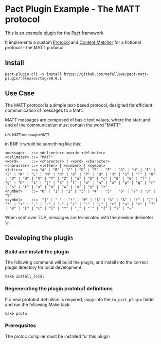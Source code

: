 # Pact Plugin Example - The MATT protocol

This is an example [plugin](https://github.com/pact-foundation/pact-plugins) for the [Pact](http://docs.pact.io) framework.

It implements a custom [Protocol](https://github.com/pact-foundation/pact-plugins/blob/main/docs/protocol-plugin-design.md) and [Content Matcher](https://github.com/pact-foundation/pact-plugins/blob/main/docs/content-matcher-design.md) for a fictional protocol - the MATT protocol.

## Install

```
pact-plugin-cli -y install https://github.com/mefellows/pact-matt-plugin/releases/tag/v0.0.1
```

## Use Case

The MATT protocol is a simple text-based protocol, designed for efficient communication of messages to a Matt.

MATT messages are composed of basic text values, where the start and end of the communication must contain the word "MATT".

i.e.  `MATT<message>MATT`

in BNF it would be something like this:

```
<message>   ::= <delimeter> <word> <delimeter>
<delimeter> ::= "MATT"
<word>      ::= <character> | <word> <character>
<character> ::= <letter> | <number> | <symbol>
<letter>    ::= "A" | "B" | "C" | "D" | "E" | "F" | "G" | "H" | "I" | "J" | "K" | "L" | "M" | "N" | "O" | "P" | "Q" | "R" | "S" | "T" | "U" | "V" | "W" | "X" | "Y" | "Z" | "a" | "b" | "c" | "d" | "e" | "f" | "g" | "h" | "i" | "j" | "k" | "l" | "m" | "n" | "o" | "p" | "q" | "r" | "s" | "t" | "u" | "v" | "w" | "x" | "y" | "z"
<number>    ::= "0" | "1" | "2" | "3" | "4" | "5" | "6" | "7" | "8" | "9"
<symbol>    ::=  "|" | " " | "!" | "#" | "$" | "%" | "&" | "(" | ")" | "*" | "+" | "," | "-" | "." | "/" | ":" | ";" | ">" | "=" | "<" | "?" | "@" | "[" | "\" | "]" | "^" | "_" | "`" | "{" | "}" | "~"
```

When sent over TCP, messages are terminated with the newline delimeter `\n`.

## Developing the plugin

### Build and install the plugin 

The following command will build the plugin, and install into the correct plugin directory for local development:

```
make install_local
```


### Regenerating the plugin protobuf definitions

If a new protobuf definition is required, copy into the `io_pact_plugin` folder and run the following Make task:

```
make proto
```

### Prerequsites

The protoc compiler must be installed for this plugin 